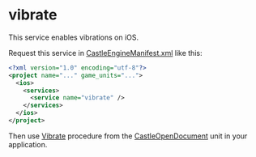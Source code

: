 # vibrate

This service enables vibrations on iOS.

Request this service in [CastleEngineManifest.xml](https://github.com/castle-engine/castle-engine/wiki/CastleEngineManifest.xml-examples) like this:

~~~~xml
<?xml version="1.0" encoding="utf-8"?>
<project name="..." game_units="...">
  <ios>
    <services>
      <service name="vibrate" />
    </services>
  </ios>
</project>
~~~~

Then use [Vibrate](https://castle-engine.io/apidoc-unstable/html/CastleOpenDocument.html#Vibrate) procedure from the [CastleOpenDocument](https://castle-engine.io/apidoc-unstable/html/CastleOpenDocument.html) unit in your application.
